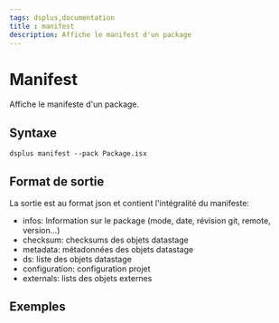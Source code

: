 ```yaml
---
tags: dsplus,documentation
title : manifest
description: Affiche le manifest d'un package
---
```



# Manifest

Affiche le manifeste d'un package.


## Syntaxe

```
dsplus manifest --pack Package.isx
```

## Format de sortie

La sortie est au format json et contient l'intégralité du manifeste:

* infos: Information sur le package (mode, date, révision git, remote, version...)
* checksum: checksums des objets datastage
* metadata: métadonnées des objets datastage
* ds: liste des objets datastage
* configuration: configuration projet
* externals: lists des objets externes

## Exemples

